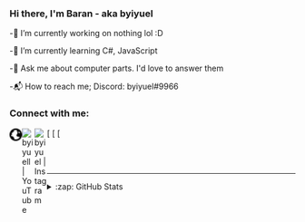 ### Hi there, I'm Baran - aka byiyuel

-🔭 I’m currently working on nothing lol :D

-🌱 I’m currently learning C#, JavaScript

-💬 Ask me about computer parts. I'd love to answer them

-📬 How to reach me; Discord: byiyuel#9966 


### Connect with me:

[<img align="left" alt="byiyuel.github.io" width="22px" src="https://raw.githubusercontent.com/iconic/open-iconic/master/svg/globe.svg" href="byiyuel.github.io" />
[<img align="left" alt="byiyuell | YouTube" width="22px" src="https://cdn.jsdelivr.net/npm/simple-icons@v3/icons/youtube.svg" href="youtube.com/byiyuell" />
[<img align="left" alt="byiyuel | Instagram" width="22px" src="https://cdn.jsdelivr.net/npm/simple-icons@v3/icons/instagram.svg" href="instagram.com/c/byiyuel" />

<br />
<br />

---

<details>
  <summary>:zap: GitHub Stats</summary>

![GitHub streak stats](https://github-readme-streak-stats.herokuapp.com/?user=byiyuel)
